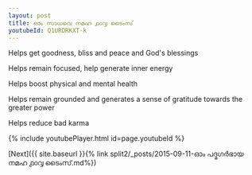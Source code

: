 ```yaml
---
layout: post
title: ഓം സാധവെ നമഹ ൧൦൮ ടൈംസ്
youtubeId: Q1URDRKXT-k
---
```

 
 
Helps get goodness, bliss and peace and God's blessings
 
Helps remain focused, help generate inner energy 
 
Helps boost physical and mental health 
 
Helps remain grounded and generates a sense of gratitude towards the greater power 
 
Helps reduce bad karma
 
 
 
 


{% include youtubePlayer.html id=page.youtubeId %}
 
[Next]({{ site.baseurl }}{% link  split2/_posts/2015-09-11-ഓം പദ്മഗർഭായ നമഹ ൧൦൮ ടൈംസ്.md%})
 
